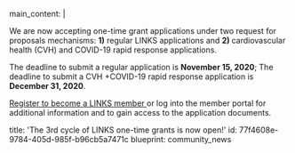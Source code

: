 main_content: |
  <p>We are now accepting one-time grant applications under two request for proposals mechanisms: <strong>1)</strong> regular LINKS applications and <strong>2) </strong>cardiovascular health (CVH) and COVID-19 rapid response applications.
  </p>
  <p>The deadline to submit a regular application is <strong>November 15, 2020</strong>; The deadline to submit a CVH +COVID-19 rapid response application is <strong>December 31, 2020</strong>.
  </p>
  <p><a href="http://www.linkscommunity.org/join">Register to become a LINKS member </a>or log into the member portal for additional information and to gain access to the application documents.<br>
  </p>
title: 'The 3rd cycle of LINKS one-time grants is now open!'
id: 77f4608e-9784-405d-985f-b96cb5a7471c
blueprint: community_news
